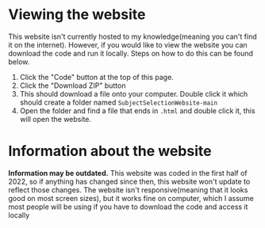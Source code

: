 # Viewing the website

This website isn't currently hosted to my knowledge(meaning you can't find it on the internet). However, if you would like to view the website you can download the code and run it locally. Steps on how to do this can be found below.

1. Click the "Code" button at the top of this page.
2. Click the "Download ZIP" button
3. This should download a file onto your computer. Double click it which should create a folder named `SubjectSelectionWebsite-main`
4. Open the folder and find a file that ends in `.html` and double click it, this will open the website.

# Information about the website
**Information may be outdated.** This website was coded in the first half of 2022, so if anything has changed since then, this website won't update to reflect those changes.
The website isn't responsive(meaning that it looks good on most screen sizes), but it works fine on computer, which I assume most people will be using if you have to download the code and access it locally
